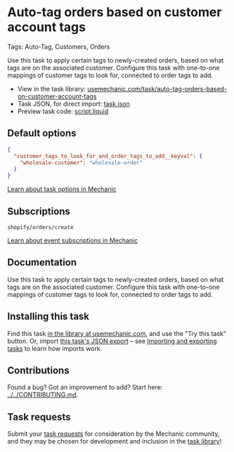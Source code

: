 # Auto-tag orders based on customer account tags

Tags: Auto-Tag, Customers, Orders

Use this task to apply certain tags to newly-created orders, based on what tags are on the associated customer. Configure this task with one-to-one mappings of customer tags to look for, connected to order tags to add.

* View in the task library: [usemechanic.com/task/auto-tag-orders-based-on-customer-account-tags](https://usemechanic.com/task/auto-tag-orders-based-on-customer-account-tags)
* Task JSON, for direct import: [task.json](../../tasks/auto-tag-orders-based-on-customer-account-tags.json)
* Preview task code: [script.liquid](./script.liquid)

## Default options

```json
{
  "customer_tags_to_look_for_and_order_tags_to_add__keyval": {
    "wholesale-customer": "wholesale-order"
  }
}
```

[Learn about task options in Mechanic](https://docs.usemechanic.com/article/471-task-options)

## Subscriptions

```liquid
shopify/orders/create
```

[Learn about event subscriptions in Mechanic](https://docs.usemechanic.com/article/408-subscriptions)

## Documentation

Use this task to apply certain tags to newly-created orders, based on what tags are on the associated customer. Configure this task with one-to-one mappings of customer tags to look for, connected to order tags to add.

## Installing this task

Find this task [in the library at usemechanic.com](https://usemechanic.com/task/auto-tag-orders-based-on-customer-account-tags), and use the "Try this task" button. Or, import [this task's JSON export](../../tasks/auto-tag-orders-based-on-customer-account-tags.json) – see [Importing and exporting tasks](https://docs.usemechanic.com/article/505-importing-and-exporting-tasks) to learn how imports work.

## Contributions

Found a bug? Got an improvement to add? Start here: [../../CONTRIBUTING.md](../../CONTRIBUTING.md).

## Task requests

Submit your [task requests](https://mechanic.canny.io/task-requests) for consideration by the Mechanic community, and they may be chosen for development and inclusion in the [task library](https://tasks.mechanic.dev/)!
